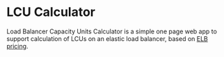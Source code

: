 # LCU Calculator

Load Balancer Capacity Units Calculator is a simple one page web app to support calculation of LCUs on an elastic load balancer, based on [ELB pricing](https://aws.amazon.com/elasticloadbalancing/pricing/).
